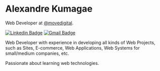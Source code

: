 # Alexandre Kumagae 

Web Developer at [@movedigital](https://github.com/movedigital).

[![Linkedin Badge](https://img.shields.io/badge/-Alexandre%20Kumagae-6633cc?style=flat-square&logo=Linkedin&logoColor=white&link=https://www.linkedin.com/in/alexandrekumagae/)](https://www.linkedin.com/in/alexandrekumagae/) 
[![Gmail Badge](https://img.shields.io/badge/-falecom@movedigital.com.br-6633cc?style=flat-square&logo=Gmail&logoColor=white&link=mailto:falecom@movedigital.com.br)](mailto:falecom@movedigital.com.br)

Web Developer with experience in developing all kinds of Web Projects, such as Sites, E-commerce, Web Applications, Web Systems for small/medium companies, etc.

Passionate about learning web technologies.
